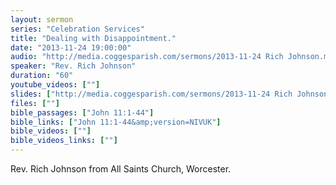 ```yaml
---
layout: sermon
series: "Celebration Services"
title: "Dealing with Disappointment."
date: "2013-11-24 19:00:00"
audio: "http://media.coggesparish.com/sermons/2013-11-24 Rich Johnson.mp3"
speaker: "Rev. Rich Johnson"
duration: "60"
youtube_videos: [""]
slides: ["http://media.coggesparish.com/sermons/2013-11-24 Rich Johnson.pdf"]
files: [""]
bible_passages: ["John 11:1-44"]
bible_links: ["John 11:1-44&amp;version=NIVUK"]
bible_videos: [""]
bible_videos_links: [""]
---
```

Rev. Rich Johnson from All Saints Church, Worcester.
